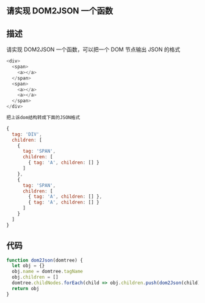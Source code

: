 ## 请实现 DOM2JSON 一个函数

## 描述

请实现 DOM2JSON 一个函数，可以把一个 DOM 节点输出 JSON 的格式

```js
<div>
  <span>
    <a></a>
  </span>
  <span>
    <a></a>
    <a></a>
  </span>
</div>

把上诉dom结构转成下面的JSON格式

{
  tag: 'DIV',
  children: [
    {
      tag: 'SPAN',
      children: [
        { tag: 'A', children: [] }
      ]
    },
    {
      tag: 'SPAN',
      children: [
        { tag: 'A', children: [] },
        { tag: 'A', children: [] }
      ]
    }
  ]
}

```

## 代码

```js
function dom2Json(domtree) {
  let obj = {}
  obj.name = domtree.tagName
  obj.children = []
  domtree.childNodes.forEach(child => obj.children.push(dom2Json(child)))
  return obj
}
```
